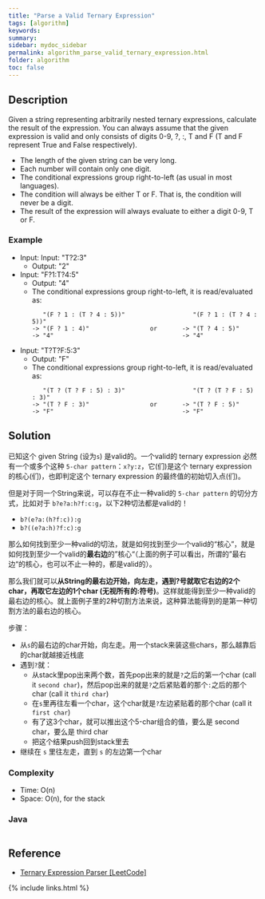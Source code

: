 ```yaml
---
title: "Parse a Valid Ternary Expression"
tags: [algorithm]
keywords:
summary:
sidebar: mydoc_sidebar
permalink: algorithm_parse_valid_ternary_expression.html
folder: algorithm
toc: false
---
```


## Description
Given a string representing arbitrarily nested ternary expressions, calculate the result of the expression. 
You can always assume that the given expression is valid and only consists of digits 0-9, ?, :, T and F 
(T and F represent True and False respectively).
* The length of the given string can be very long.
* Each number will contain only one digit.
* The conditional expressions group right-to-left (as usual in most languages).
* The condition will always be either T or F. That is, the condition will never be a digit.
* The result of the expression will always evaluate to either a digit 0-9, T or F.

### Example
* Input: Input: "T?2:3"
  * Output: "2"
* Input: "F?1:T?4:5"
  * Output: "4"
  * The conditional expressions group right-to-left, it is read/evaluated as:
    ```
       "(F ? 1 : (T ? 4 : 5))"                   "(F ? 1 : (T ? 4 : 5))"
    -> "(F ? 1 : 4)"                 or       -> "(T ? 4 : 5)"
    -> "4"                                    -> "4"
    ```
* Input: "T?T?F:5:3"
  * Output: "F"
  * The conditional expressions group right-to-left, it is read/evaluated as:
    ```
       "(T ? (T ? F : 5) : 3)"                   "(T ? (T ? F : 5) : 3)"
    -> "(T ? F : 3)"                 or       -> "(T ? F : 5)"
    -> "F"                                    -> "F"
    ```

## Solution
已知这个 given String (设为`s`) 是valid的。一个valid的 ternary expression 必然有一个或多个这种 `5-char pattern`：`x?y:z`，它(们)是这个 ternary expression 的核心(们)，也即判定这个 ternary expression 的最终值的初始切入点(们)。

但是对于同一个String来说，可以存在不止一种valid的 `5-char pattern` 的切分方式，比如对于 `b?e?a:h?f:c:g`，以下2种切法都是valid的！
* `b?(e?a:(h?f:c)):g`
* `b?((e?a:h)?f:c):g`

那么如何找到至少一种valid的切法，就是如何找到至少一个valid的“核心”，就是如何找到至少一个valid的**最右边**的”核心“（上面的例子可以看出，所谓的”最右边“的核心，也可以不止一种的，都是valid的）。

那么我们就可以**从String的最右边开始，向左走，遇到?号就取它右边的2个char，再取它左边的1个char (无视所有的:符号)**。这样就能得到至少一种valid的最右边的核心。就上面例子里的2种切割方法来说，这种算法能得到的是第一种切割方法的最右边的核心。

步骤：
* 从`s`的最右边的char开始，向左走。用一个stack来装这些chars，那么越靠后的char就越接近栈底
* 遇到`?`就：
  * 从stack里pop出来两个数，首先pop出来的就是`?`之后的第一个char (call it `second char`)，然后pop出来的就是`?`之后紧贴着的那个`:`之后的那个char (call it `third char`)
  * 在`s`里再往左看一个char，这个char就是`?`左边紧贴着的那个char (call it `first char`)
  * 有了这3个char，就可以推出这个5-char组合的值，要么是 second char，要么是 third char
  * 把这个结果push回到stack里去
* 继续在 `s` 里往左走，直到 `s` 的左边第一个char

### Complexity
* Time: O(n)
* Space: O(n), for the stack

### Java
```java

```

## Reference
* [Ternary Expression Parser [LeetCode]](https://leetcode.com/problems/ternary-expression-parser/description/)

{% include links.html %}
